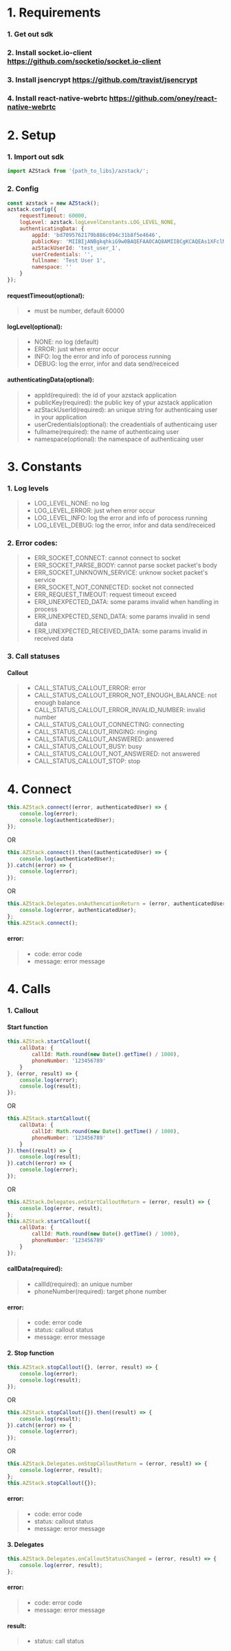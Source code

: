 
# 1. Requirements

### 1. Get out sdk
### 2. Install socket.io-client https://github.com/socketio/socket.io-client
### 3. Install jsencrypt https://github.com/travist/jsencrypt
### 4. Install react-native-webrtc https://github.com/oney/react-native-webrtc

# 2. Setup 

### 1. Import out sdk 

```javascript 
import AZStack from '{path_to_libs}/azstack/';
```

### 2. Config 

```javascript 
const azstack = new AZStack();
azstack.config({
    requestTimeout: 60000,
    logLevel: azstack.logLevelConstants.LOG_LEVEL_NONE,
    authenticatingData: {
        appId: 'bd7095762179b886c094c31b8f5e4646',
        publicKey: 'MIIBIjANBgkqhkiG9w0BAQEFAAOCAQ8AMIIBCgKCAQEAs1XFclMmD+l83OY3oOqN2a4JH4PkFvi9O/SOAnASmgfjXliWm7XeVMHeTfNKWKcEZKzWp8rFdwVlO5dXqKquLmcmnr4gb+yvakXNnRm6z135BQDQKCAvrDyEuzr31mmtk935+Yxms8Lfiuxmi5hWZszfTyJDBp2xokeOXbDLjqhunMO3wfxs+lao0qxWxfk4Eb0847/3sY+Zt7hMIceZEYhg7rwdnkl+zNJusPnWYFsf5povE1/qke+KCAL5z2Xte7xcpSv3b29Tl5W4iMfGOqh4ikytfRL/OTRXH3U0wuLuxSDsD7Lms0foAEPCdRJzbGnoNmsV/ongwKRrONitFQIDAQAB',
        azStackUserId: 'test_user_1',
        userCredentials: '',
        fullname: 'Test User 1',
        namespace: ''
    }
});
```

#### requestTimeout(optional):
> - must be number, default 60000
#### logLevel(optional):
> - NONE: no log (default)
> - ERROR: just when error occur
> - INFO: log the error and info of porocess running
> - DEBUG: log the error, infor and data send/receiced
#### authenticatingData(optional):
> - appId(required): the id of your azstack application
> - publicKey(required): the public key of ypur azstack application
> - azStackUserId(required): an unique string for authenticaing user in your application
> - userCredentials(optional): the creadentials of authenticaing user
> - fullname(required): the name of authenticaing user
> - namespace(optional): the namespace of authenticaing user

# 3. Constants

### 1. Log levels

> - LOG_LEVEL_NONE: no log
> - LOG_LEVEL_ERROR: just when error occur
> - LOG_LEVEL_INFO: log the error and info of porocess running
> - LOG_LEVEL_DEBUG: log the error, infor and data send/receiced

### 2. Error codes:

> - ERR_SOCKET_CONNECT: cannot connect to socket
> - ERR_SOCKET_PARSE_BODY: cannot parse socket packet's body
> - ERR_SOCKET_UNKNOWN_SERVICE: unknow socket packet's service
> - ERR_SOCKET_NOT_CONNECTED: socket not connected
> - ERR_REQUEST_TIMEOUT: request timeout exceed
> - ERR_UNEXPECTED_DATA: some params invalid when handling in process
> - ERR_UNEXPECTED_SEND_DATA: some params invalid in send data
> - ERR_UNEXPECTED_RECEIVED_DATA: some params invalid in received data

### 3. Call statuses
#### Callout
> - CALL_STATUS_CALLOUT_ERROR: error
> - CALL_STATUS_CALLOUT_ERROR_NOT_ENOUGH_BALANCE: not enough balance
> - CALL_STATUS_CALLOUT_ERROR_INVALID_NUMBER: invalid number
> - CALL_STATUS_CALLOUT_CONNECTING: connecting
> - CALL_STATUS_CALLOUT_RINGING: ringing
> - CALL_STATUS_CALLOUT_ANSWERED: answered
> - CALL_STATUS_CALLOUT_BUSY: busy
> - CALL_STATUS_CALLOUT_NOT_ANSWERED: not answered
> - CALL_STATUS_CALLOUT_STOP: stop

# 4. Connect 

```javascript 
this.AZStack.connect((error, authenticatedUser) => {
    console.log(error);
    console.log(authenticatedUser);
});
```

OR

```javascript 
this.AZStack.connect().then((authenticatedUser) => {
    console.log(authenticatedUser);
}).catch((error) => {
    console.log(error);
});
```

OR

```javascript 
this.AZStack.Delegates.onAuthencationReturn = (error, authenticatedUser) => {
    console.log(error, authenticatedUser);
};
this.AZStack.connect();
```

#### error:
> - code: error code
> - message: error message

# 4. Calls 

### 1. Callout

#### Start function

```javascript 
this.AZStack.startCallout({
    callData: {
        callId: Math.round(new Date().getTime() / 1000),
        phoneNumber: '123456789'
    }
}, (error, result) => {
    console.log(error);
    console.log(result);
});
```

OR

```javascript 
this.AZStack.startCallout({
    callData: {
        callId: Math.round(new Date().getTime() / 1000),
        phoneNumber: '123456789'
    }
}).then((result) => {
    console.log(result);
}).catch((error) => {
    console.log(error);
});
```

OR

```javascript 
this.AZStack.Delegates.onStartCalloutReturn = (error, result) => {
    console.log(error, result);
};
this.AZStack.startCallout({
    callData: {
        callId: Math.round(new Date().getTime() / 1000),
        phoneNumber: '123456789'
    }
});
```

#### callData(required):
> - callId(required): an unique number
> - phoneNumber(required): target phone number
#### error:
> - code: error code
> - status: callout status
> - message: error message

#### 2. Stop function

```javascript 
this.AZStack.stopCallout({}, (error, result) => {
    console.log(error);
    console.log(result);
});
```

OR

```javascript 
this.AZStack.stopCallout({}).then((result) => {
    console.log(result);
}).catch((error) => {
    console.log(error);
});
```

OR

```javascript 
this.AZStack.Delegates.onStopCalloutReturn = (error, result) => {
    console.log(error, result);
};
this.AZStack.stopCallout({});
```

#### error:
> - code: error code
> - status: callout status
> - message: error message

#### 3. Delegates

```javascript 
this.AZStack.Delegates.onCalloutStatusChanged = (error, result) => {
    console.log(error, result);
};
```
#### error:
> - code: error code
> - message: error message
#### result:
> - status: call status
